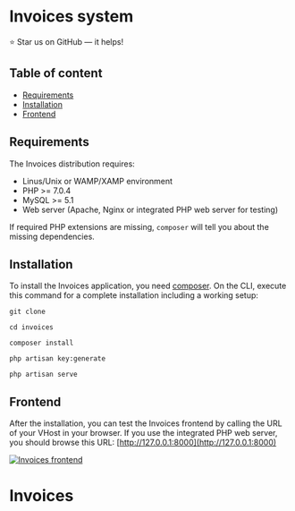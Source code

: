 
# Invoices system

:star: Star us on GitHub — it helps!


## Table of content

- [Requirements](#requirements)
- [Installation](#installation)
- [Frontend](#frontend)

## Requirements

The Invoices distribution requires:
- Linus/Unix or WAMP/XAMP environment
- PHP >= 7.0.4
- MySQL >= 5.1
- Web server (Apache, Nginx or integrated PHP web server for testing)

If required PHP extensions are missing, `composer` will tell you about the missing
dependencies.

## Installation
 
To install the Invoices application, you need [composer](https://getcomposer.org).
On the CLI, execute this command for a complete installation including a working setup:

`git clone`

`cd invoices`

`composer install`

`php artisan key:generate`

`php artisan serve`



## Frontend

After the installation, you can test the Invoices frontend by calling the URL of your
VHost in your browser. If you use the integrated PHP web server, you should browse
this URL: [http://127.0.0.1:8000](http://127.0.0.1:8000)

[![Invoices frontend](http://invoices.kindlebit.com/images/mac.png)](http://invoices.kindlebit.com/)


# Invoices
